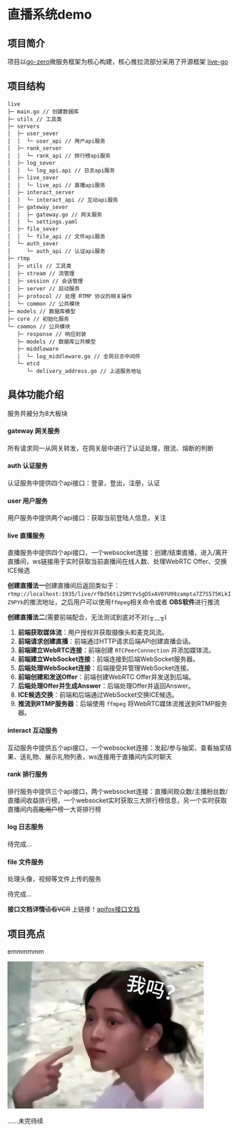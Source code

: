 # 直播系统demo

## 项目简介

项目以[go-zero](https://go-zero.dev/docs/concepts/overview)微服务框架为核心构建，核心推拉流部分采用了开源框架 [live-go](https://github.com/gwuhaolin/livego)

## 项目结构

```
live
├─ main.go // 创建数据库
├─ utils // 工具类
├─ servers
│  ├─ user_sever
│  │  └─ user_api // 用户api服务
│  ├─ rank_server
│  │  └─ rank_api // 排行榜api服务
│  ├─ log_sever
│  │  └─ log_api.api // 日志api服务
│  ├─ live_sever
│  │  └─ live_api // 直播api服务
│  ├─ interact_server
│  │  └─ interact_api // 互动api服务
│  ├─ gateway_sever
│  │  ├─ gateway.go // 网关服务
│  │  └─ settings.yaml
│  ├─ file_sever
│  │  └─ file_api // 文件api服务
│  └─ auth_sever
│     └─ auth_api // 认证api服务
├─ rtmp
│  ├─ utils // 工具类
│  ├─ stream // 流管理
│  ├─ session // 会话管理
│  ├─ server // 启动服务
│  ├─ protocol // 处理 RTMP 协议的相关操作
│  └─ common // 公共模块
├─ models // 数据库模型
├─ core // 初始化服务
└─ common // 公共模块
   ├─ response // 响应封装
   ├─ models // 数据库公共模型
   ├─ middleware
   │  └─ log_middleware.go // 全局日志中间件
   └─ etcd
      └─ delivery_address.go // 上送服务地址

```

## 具体功能介绍

服务共被分为8大板块

#### gateway 网关服务

所有请求同一从网关转发，在网关层中进行了认证处理，限流、熔断的判断

#### auth 认证服务

认证服务中提供四个api接口：登录，登出，注册，认证

#### user 用户服务

用户服务中提供两个api接口：获取当前登陆人信息，关注

#### live 直播服务

直播服务中提供四个api接口，一个websocket连接：创建/结束直播，进入/离开直播间，ws链接用于实时获取当前直播间在线人数、处理WebRTC Offer、交换ICE候选

**创建直播法一**创建直播间后返回类似于：`rtmp://localhost:1935/live/rfBd56ti2SMtYvSgD5xAV0YU99zampta7Z7S575KLkIZ9PYk`的推流地址，之后用户可以使用`ffmpeg`相关命令或者 **OBS软件**进行推流

**创建直播法二**(需要前端配合，无法测试到底对不对(╥﹏╥)

1. **前端获取媒体流**：用户授权并获取摄像头和麦克风流。
2. **前端请求创建直播**：前端通过HTTP请求后端API创建直播会话。
3. **前端建立WebRTC连接**：前端创建 `RTCPeerConnection` 并添加媒体流。
4. **前端建立WebSocket连接**：前端连接到后端WebSocket服务器。
5. **后端处理WebSocket连接**：后端接受并管理WebSocket连接。
6. **前端创建和发送Offer**：前端创建WebRTC Offer并发送到后端。
7. **后端处理Offer并生成Answer**：后端处理Offer并返回Answer。
8. **ICE候选交换**：前端和后端通过WebSocket交换ICE候选。
9. **推流到RTMP服务器**：后端使用 `ffmpeg` 将WebRTC媒体流推送到RTMP服务器。

#### interact 互动服务

互动服务中提供五个api接口，一个websocket连接：发起/参与抽奖、查看抽奖结果、送礼物、展示礼物列表，ws连接用于直播间内实时聊天

#### rank 排行服务

排行服务中提供三个api接口，两个websocket连接：直播间观众数/主播粉丝数/直播间收益排行榜，一个websocket实时获取三大排行榜信息，另一个实时获取直播间内~~高能用户~~榜一大哥排行榜

#### log 日志服务

待完成...

#### file 文件服务

处理头像，视频等文件上传的服务

待完成...

**接口文档详情**~~请看VCR~~ 上链接！[apifox接口文档](https://apifox.com/apidoc/shared-d0a18190-ea8a-44a2-9464-ef1b5a7aded1)

## 项目亮点

emmmmmm

![](./models/images/wo.jpg)




......未完待续
